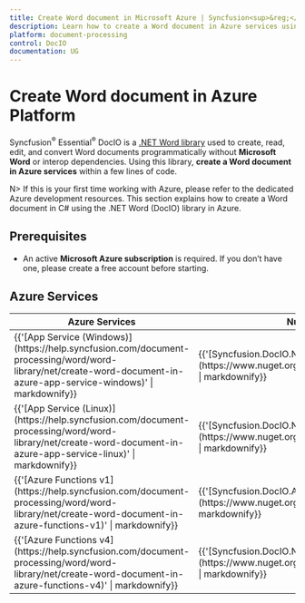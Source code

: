 ```yaml
---
title: Create Word document in Microsoft Azure | Syncfusion<sup>&reg;</sup>
description: Learn how to create a Word document in Azure services using Syncfusion<sup>&reg;</sup> .NET Word (DocIO) library in C#.
platform: document-processing
control: DocIO
documentation: UG
---
```


# Create Word document in Azure Platform 

Syncfusion<sup>&reg;</sup> Essential<sup>&reg;</sup> DocIO is a [.NET Word library](https://www.syncfusion.com/document-processing/word-framework/net/word-library) used to create, read, edit, and convert Word documents programmatically without **Microsoft Word** or interop dependencies. Using this library, **create a Word document in Azure services** within a few lines of code. 

N> If this is your first time working with Azure, please refer to the dedicated Azure development resources. This section explains how to create a Word document in C# using the .NET Word (DocIO) library in Azure. 

## Prerequisites 
* An active **Microsoft Azure subscription** is required. If you don’t have one, please create a free account before starting.

## Azure Services
<table>
<thead>
<tr>
<th>
Azure Services<br/></th><th>
NuGet package name<br/></th></tr></thead>
<tr>
<td>
{{'[App Service (Windows)](https://help.syncfusion.com/document-processing/word/word-library/net/create-word-document-in-azure-app-service-windows)' | markdownify}}<br/></td><td>
{{'[Syncfusion.DocIO.Net.Core](https://www.nuget.org/packages/Syncfusion.DocIO.Net.Core)' | markdownify}}</td></tr>
<tr>
<td>
{{'[App Service (Linux)](https://help.syncfusion.com/document-processing/word/word-library/net/create-word-document-in-azure-app-service-linux)' | markdownify}}<br/></td><td>
{{'[Syncfusion.DocIO.Net.Core](https://www.nuget.org/packages/Syncfusion.DocIO.Net.Core)' | markdownify}}<br/></td></tr>
<tr>
<td>
{{'[Azure Functions v1](https://help.syncfusion.com/document-processing/word/word-library/net/create-word-document-in-azure-functions-v1)' | markdownify}}<br/></td><td>
{{'[Syncfusion.DocIO.AspNet](https://www.nuget.org/packages/Syncfusion.DocIO.AspNet)' | markdownify}}<br/></td></tr>
<tr>
<td>
{{'[Azure Functions v4](https://help.syncfusion.com/document-processing/word/word-library/net/create-word-document-in-azure-functions-v4)' | markdownify}}<br/></td><td>
{{'[Syncfusion.DocIO.Net.Core](https://www.nuget.org/packages/Syncfusion.DocIO.Net.Core)' | markdownify}}<br/></td></tr>
</table>
